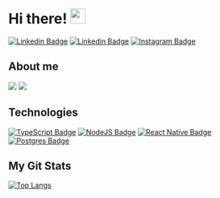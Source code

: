 # Hi there! <img src="https://raw.githubusercontent.com/MartinHeinz/MartinHeinz/master/wave.gif" width="30px">

[![Linkedin Badge](https://img.shields.io/badge/Linkedin%20-%23007ACC.svg?&style=flat&logo=linkedin&logoColor=white&color=0A66C2)](https://www.linkedin.com/in/bruno-mello-14058819b/)
[![Linkedin Badge](https://img.shields.io/badge/WhatsApp%20-%23007ACC.svg?&style=flat&logo=whatsapp&logoColor=white&color=25D366)](https://api.whatsapp.com/send?phone=5519997119007)
[![Instagram Badge](https://img.shields.io/badge/Instagram%20-%23007ACC.svg?&style=flat&logo=instagram&logoColor=white&color=E4405F)](https://www.instagram.com/brunomello_o/)

## About me
![](https://img.shields.io/badge/OS-Linux-informational?style=flat&logo=linux&logoColor=white&color=FCC624)
![](https://img.shields.io/badge/Editor-VSCode-informational?style=flat&logo=VisualStudioCode&logoColor=white&color=007ACC)
<br />
## Technologies

[![TypeScript Badge](https://img.shields.io/badge/typescript%20-%23007ACC.svg?&style=flat&logo=typescript&logoColor=white)](https://www.typescriptlang.org/)
[![NodeJS Badge](https://img.shields.io/badge/node.js%20-%2343853D.svg?&style=flat&logo=node.js&logoColor=white)](https://nodejs.org/en/)
[![React Native Badge](https://img.shields.io/badge/react_native%20-%2320232a.svg?&style=flat&logo=react&logoColor=%2361DAFB)](https://reactnative.dev/)
[![Postgres Badge](https://img.shields.io/badge/PostgreSQL-316192?style=for-the-badge&style=flat&logo=postgresql&logoColor=white)](https://nodejs.org/en/)

## My Git Stats
[![Top Langs](https://github-readme-stats.vercel.app/api/top-langs/?username=Brunomello-xD&hide=java,html,tex&title_color=ffffff&text_color=c9cacc&icon_color=2bbc8a&bg_color=1d1f21&langs_count=3)](https://github.com/anuraghazra/github-readme-stats)
